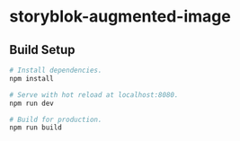 # storyblok-augmented-image

## Build Setup

```bash
# Install dependencies.
npm install

# Serve with hot reload at localhost:8080.
npm run dev

# Build for production.
npm run build
```

